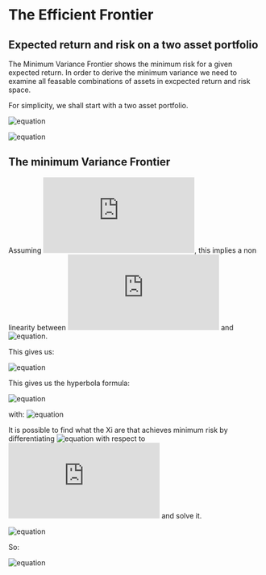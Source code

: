 # The Efficient Frontier

## Expected return and risk on a two asset portfolio

The Minimum Variance Frontier shows the minimum risk for a given expected return. In order to derive the minimum variance we need to examine all feasable combinations of assets in excpected return and risk space.

For simplicity, we shall start with  a two asset portfolio.

![equation](https://latex.codecogs.com/svg.latex?\bar{R}_p=X_1R_1+X_2R_2)

![equation](https://latex.codecogs.com/svg.latex?\sigma^2_p=X_1^2\sigma_1^2+X_2^2\sigma_2^2+2X_1X_2\sigma_1\sigma_2\rho_{12})

## The minimum Variance Frontier

Assuming ![equation](https://latex.codecogs.com/svg.latex?1=X_1X_2), this implies a non linearity between ![equation](https://latex.codecogs.com/svg.latex?R_p) and ![equation](https://latex.codecogs.com/svg.latex?\sigma_p).

This gives us:

![equation](https://latex.codecogs.com/svg.latex?X_1=\frac{R_p-R_2}{R_1-R_2})

This gives us the hyperbola formula:

![equation](https://latex.codecogs.com/svg.latex?\sigma_p^2=\frac{R_p-R_2}{R_1-R_2}^2\sigma_1^2+(1-\frac{R_p-R_2}{R_1-R_2})^2\sigma^2+2(\frac{R_p-R_2}{R_1-R_2})(1-\frac{R_p-R_2}{R_1-R_2})\sigma_1\sigma_2\rho_{12})

with: ![equation](https://latex.codecogs.com/svg.latex?\sigma_p=[X^2_1\sigma^2_1-(1-X_1)^2\sigma^2_2+2X_1(1-X_1)\sigma_1\sigma_2\rho_{12}]^2)

It is possible to find what the Xi are that achieves minimum risk by differentiating ![equation](https://latex.codecogs.com/svg.latex?\sigma_p) with respect to ![equation](https://latex.codecogs.com/svg.latex?X1) and solve it.

![equation](https://latex.codecogs.com/svg.latex?\frac{\partial\sigma_p}{\partial{X_1}}=\frac{\sigma^2}{2}[2X^2_1\sigma^2_1-2\sigma^2_2+2X_1\sigma^2_2+2\sigma_1\sigma_2\rho_{12}-4X_1\sigma_1\sigma_2\rho_{12}]=0)

So:

![equation](https://latex.codecogs.com/svg.latex?X_1=\frac{\sigma^2_2-\sigma_1\sigma_2\rho_{12}}{\sigma^2_1+\sigma^2_2-2\sigma_1\sigma_2\rho_{12}})
